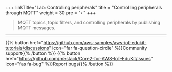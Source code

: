 +++
linkTitle="Lab: Controlling peripherals"
title = "Controlling peripherals through MQTT"
weight = 30
pre = "› "
+++


>  MQTT topics, topic filters, and controlling peripherals by publishing MQTT messages.


---
{{% button href="https://github.com/aws-samples/aws-iot-edukit-tutorials/discussions" icon="far fa-question-circle" %}}Community support{{% /button %}} {{% button href="https://github.com/m5stack/Core2-for-AWS-IoT-EduKit/issues" icon="fas fa-bug" %}}Report bugs{{% /button %}}